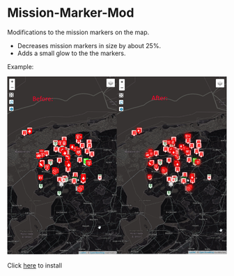# Mission-Marker-Mod
Modifications to the mission markers on the map.
- Decreases mission markers in size by about 25%.
- Adds a small glow to the the markers.

Example:

![Example image](images/example.png)

Click [here](https://github.com/MisteryMan/Mission-Marker-Mod/raw/master/missionMarkerMod.user.js) to install
